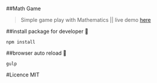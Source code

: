 ##Math Game
>Simple game play with Mathematics ||
live demo [here](https://mafallahi.github.io/demo/math-game)


##install package for developer :chicken:	
```
npm install
```

##browser auto reload :chicken:  
```
gulp
```
#Licence
MIT
